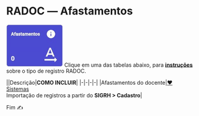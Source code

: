 # RADOC &#x2015; Afastamentos

<img src="../media/painel-afastamento.jpg" width="150"> Clique em uma das tabelas abaixo, para <ins>**instruções**</ins> sobre o tipo de registro RADOC.

||Descrição|**COMO INCLUIR**|
|-|-|-|-|
|Afastamentos do docente|[&#10084; Sistemas](./fonte-sistema.md)<br>Importação de registros a partir do **SIGRH > Cadastro**|

Fim &#9997;
